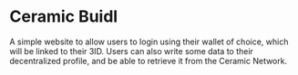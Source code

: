 # Ceramic Buidl

A simple website to allow users to login using their wallet of choice, which will be linked to their 3ID. Users can also write some data to their decentralized profile, and be able to retrieve it from the Ceramic Network.
